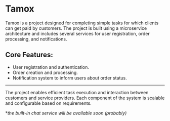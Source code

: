# Tamox

Tamox is a project designed for completing simple tasks for which clients can get paid by customers. The project is built using a microservice architecture and includes several services for user registration, order processing, and notifications.

## Core Features:

- User registration and authentication.
- Order creation and processing.
- Notification system to inform users about order status.

___


The project enables efficient task execution and interaction between customers and service providers. Each component of the system is scalable and configurable based on requirements.




**the built-in chat service will be available soon (probably)*